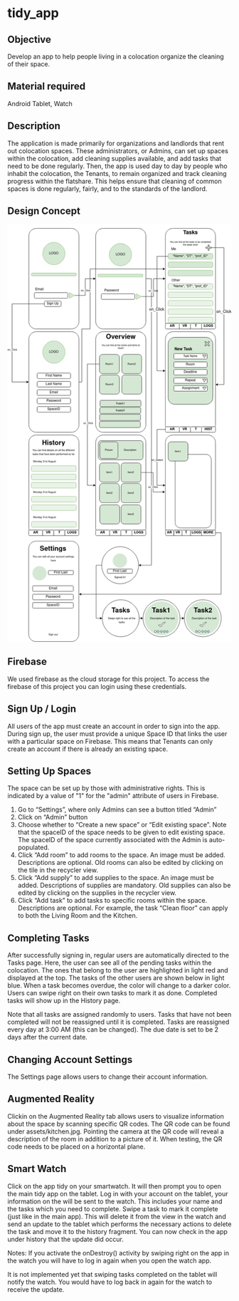 # tidy_app

## Objective
Develop an app to help people living in a colocation organize the cleaning of their space. 

## Material required
Android Tablet, Watch

## Description
The application is made primarily for organizations and landlords that rent out colocation spaces. These administrators, or Admins, can set up spaces within the colocation, add cleaning supplies available, and add tasks that need to be done regularly. Then, the app is used day to day by people who inhabit the colocation, the Tenants,  to remain organized and track cleaning progress within the flatshare. This helps ensure that cleaning of common spaces is done regularly, fairly, and to the standards of the landlord. 

## Design Concept
![Screenshot](design.png)

## Firebase
We used firebase as the cloud storage for this project. To access the firebase of this project you can login using these credentials.

## Sign Up / Login
All users of the app must create an account in order to sign into the app. During sign up, the user must provide a unique Space ID that links the user with a particular space on Firebase. This means that Tenants can only create an account if there is already an existing space. 

## Setting Up Spaces
The space can be set up by those with administrative rights. This is indicated by a value of "1" for the "admin" attribute of users in Firebase.

1. Go to  “Settings”, where only Admins can see a button titled “Admin”
2. Click on “Admin” button
3. Choose whether to “Create a new space” or “Edit existing space”. Note that the spaceID of the space needs to be given to edit existing space. The spaceID of the space currently associated with the Admin is auto-populated.
4. Click “Add room” to add rooms to the space. An image must be added. Descriptions are optional. Old rooms can also be edited by clicking on the tile in the recycler view. 
5. Click “Add supply” to add supplies to the space. An image must be added. Descriptions of supplies are mandatory. Old supplies can also be edited by clicking on the supplies in the recycler view. 
6. Click “Add task” to add tasks to specific rooms within the space. Descriptions are optional. For example, the task “Clean floor” can apply to both the Living Room and the Kitchen.

## Completing Tasks
After successfully signing in, regular users are automatically directed to the Tasks page. Here, the user can see all of the pending tasks within the colocation. The ones that belong to the user are highlighted in light red and displayed at the top. The tasks of the other users are shown below in light blue. When a task becomes overdue, the color will change to a darker color. Users can swipe right on their own tasks to mark it as done. Completed tasks will show up in the History page. 

Note that all tasks are assigned randomly to users. Tasks that have not been completed will not be reassigned until it is completed. Tasks are reassigned every day at 3:00 AM (this can be changed). The due date is set to be 2 days after the current date. 

## Changing Account Settings
The Settings page allows users to change their account information.

## Augmented Reality
Clickin on the Augmented Reality tab allows users to visualize information about the space by scanning specific QR codes. The QR code can be found under assets/kitchen.jpg. Pointing the camera at the QR code will reveal a description of the room in addition to a picture of it. When testing, the QR code needs to be placed on a horizontal plane.

## Smart Watch
Click on the app tidy on your smartwatch. It will then prompt you to open the main tidy app on the tablet. 
Log in with your account on the tablet, your information on the will be sent to the watch. This includes your name and the tasks which you need to complete.
Swipe a task to mark it complete (just like in the main app). This will delete it from the view in the watch and send an update to the tablet which performs the necessary actions to delete the task and move it to the history fragment. 
You can now check in the app under history that the update did occur.

Notes: 
If you activate the onDestroy() activity by swiping right on the app in the watch you will have to log in again when you open the watch app.

It is not implemented yet that swiping tasks completed on the tablet will notify the watch. You would have to log back in again for the watch to receive the update. 
